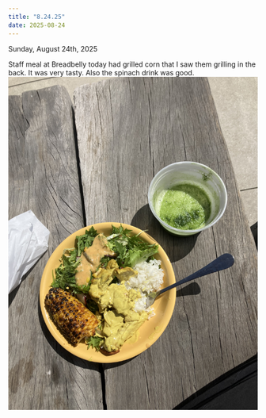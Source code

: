 ```yaml
---
title: "8.24.25"
date: 2025-08-24
---
```

Sunday, August 24th, 2025

Staff meal at Breadbelly today had grilled corn that I saw them grilling in the back. It was very tasty. Also the spinach drink was good.
![Image 1](./IMG_6100.jpeg)